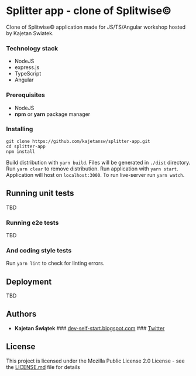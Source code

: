 # Splitter app - clone of Splitwise©

Clone of Splitwise© application made for JS/TS/Angular workshop hosted by Kajetan Swiatek.

### Technology stack

* NodeJS
* express.js
* TypeScript
* Angular

### Prerequisites

* NodeJS
* **npm** or **yarn** package manager

### Installing

```
git clone https://github.com/kajetansw/splitter-app.git
cd splitter-app
npm install
```

Build distribution with `yarn build`. Files will be generated in `./dist` 
directory.
Run `yarn clear` to remove distribution.
Run application with `yarn start`. Application will host on `localhost:3000`.
To run live-server run `yarn watch`.

## Running unit tests

TBD

### Running e2e tests

TBD

### And coding style tests

Run `yarn lint` to check for linting errors.

## Deployment

TBD

## Authors

* **Kajetan Świątek** \#\#\# [dev-self-start.blogspot.com](https://dev-self-start.blogspot.com/) \#\#\# [Twitter](https://twitter.com/KajetanSw)

## License

This project is licensed under the Mozilla Public License 2.0 License - see the [LICENSE.md](LICENSE.md) file for details